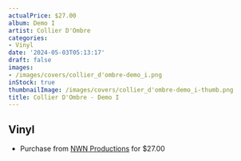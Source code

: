 ```yaml
---
actualPrice: $27.00
album: Demo I
artist: Collier D'Ombre
categories:
- Vinyl
date: '2024-05-03T05:13:17'
draft: false
images:
- /images/covers/collier_d'ombre-demo_i.png
inStock: true
thumbnailImage: /images/covers/collier_d'ombre-demo_i-thumb.png
title: Collier D'Ombre - Demo I
---
```


## Vinyl
* Purchase from [NWN Productions](http://shop.nwnprod.com/index.php?route=product/product&path=75&product_id=44061&sort=pd.name&order=ASC) for $27.00
